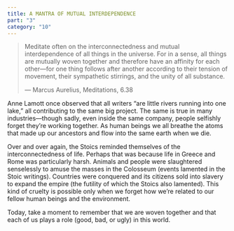 ```yaml
---
title: A MANTRA OF MUTUAL INTERDEPENDENCE
part: "3"
category: "10"
---
```


> Meditate often on the interconnectedness and mutual interdependence of all things in the universe. For in a sense, all things are mutually woven together and therefore have an affinity for each other—for one thing follows after another according to their tension of movement, their sympathetic stirrings, and the unity of all substance.
>
> — Marcus Aurelius, Meditations, 6.38

Anne Lamott once observed that all writers “are little rivers running into one lake,” all contributing to the same big project. The same is true in many industries—though sadly, even inside the same company, people selfishly forget they’re working together. As human beings we all breathe the atoms that made up our ancestors and flow into the same earth when we die.

Over and over again, the Stoics reminded themselves of the interconnectedness of life. Perhaps that was because life in Greece and Rome was particularly harsh. Animals and people were slaughtered senselessly to amuse the masses in the Colosseum (events lamented in the Stoic writings). Countries were conquered and its citizens sold into slavery to expand the empire (the futility of which the Stoics also lamented). This kind of cruelty is possible only when we forget how we’re related to our fellow human beings and the environment.

Today, take a moment to remember that we are woven together and that each of us plays a role (good, bad, or ugly) in this world.
